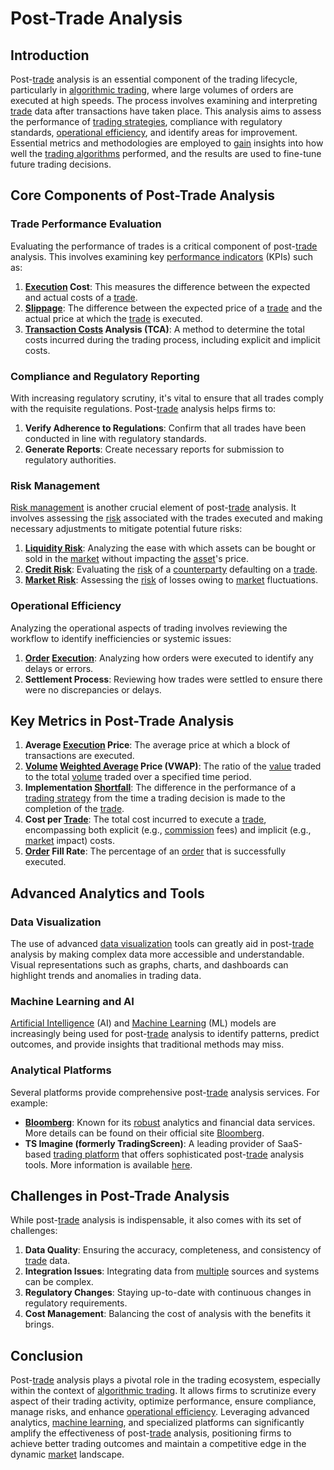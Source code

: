 # Post-Trade Analysis

## Introduction

Post-[trade](../t/trade.md) analysis is an essential component of the trading lifecycle, particularly in [algorithmic trading](../a/algorithmic_trading.md), where large volumes of orders are executed at high speeds. The process involves examining and interpreting [trade](../t/trade.md) data after transactions have taken place. This analysis aims to assess the performance of [trading strategies](../t/trading_strategies.md), compliance with regulatory standards, [operational efficiency](../o/operational_efficiency_in_trading.md), and identify areas for improvement. Essential metrics and methodologies are employed to [gain](../g/gain.md) insights into how well the [trading algorithms](../t/trading_algorithms.md) performed, and the results are used to fine-tune future trading decisions.

## Core Components of Post-Trade Analysis

### Trade Performance Evaluation

Evaluating the performance of trades is a critical component of post-[trade](../t/trade.md) analysis. This involves examining key [performance indicators](../p/performance_indicators.md) (KPIs) such as:

1. **[Execution](../e/execution.md) Cost**: This measures the difference between the expected and actual costs of a [trade](../t/trade.md).
2. **[Slippage](../s/slippage.md)**: The difference between the expected price of a [trade](../t/trade.md) and the actual price at which the [trade](../t/trade.md) is executed.
3. **[Transaction Costs](../t/transaction_costs.md) Analysis (TCA)**: A method to determine the total costs incurred during the trading process, including explicit and implicit costs.

### Compliance and Regulatory Reporting

With increasing regulatory scrutiny, it's vital to ensure that all trades comply with the requisite regulations. Post-[trade](../t/trade.md) analysis helps firms to:

1. **Verify Adherence to Regulations**: Confirm that all trades have been conducted in line with regulatory standards.
2. **Generate Reports**: Create necessary reports for submission to regulatory authorities.

### Risk Management

[Risk management](../r/risk_management.md) is another crucial element of post-[trade](../t/trade.md) analysis. It involves assessing the [risk](../r/risk.md) associated with the trades executed and making necessary adjustments to mitigate potential future risks:

1. **[Liquidity Risk](../l/liquidity_risk.md)**: Analyzing the ease with which assets can be bought or sold in the [market](../m/market.md) without impacting the [asset](../a/asset.md)'s price.
2. **[Credit Risk](../c/credit_risk.md)**: Evaluating the [risk](../r/risk.md) of a [counterparty](../c/counterparty.md) defaulting on a [trade](../t/trade.md).
3. **[Market Risk](../m/market_risk.md)**: Assessing the [risk](../r/risk.md) of losses owing to [market](../m/market.md) fluctuations.

### Operational Efficiency

Analyzing the operational aspects of trading involves reviewing the workflow to identify inefficiencies or systemic issues:

1. **[Order](../o/order.md) [Execution](../e/execution.md)**: Analyzing how orders were executed to identify any delays or errors.
2. **Settlement Process**: Reviewing how trades were settled to ensure there were no discrepancies or delays.

## Key Metrics in Post-Trade Analysis

1. **Average [Execution](../e/execution.md) Price**: The average price at which a block of transactions are executed.
2. **[Volume](../v/volume.md) [Weighted Average](../w/weighted_average.md) Price (VWAP)**: The ratio of the [value](../v/value.md) traded to the total [volume](../v/volume.md) traded over a specified time period.
3. **Implementation [Shortfall](../s/shortfall.md)**: The difference in the performance of a [trading strategy](../t/trading_strategy.md) from the time a trading decision is made to the completion of the [trade](../t/trade.md).
4. **Cost per [Trade](../t/trade.md)**: The total cost incurred to execute a [trade](../t/trade.md), encompassing both explicit (e.g., [commission](../c/commission.md) fees) and implicit (e.g., [market](../m/market.md) impact) costs.
5. **[Order](../o/order.md) Fill Rate**: The percentage of an [order](../o/order.md) that is successfully executed.

## Advanced Analytics and Tools

### Data Visualization

The use of advanced [data visualization](../d/data_visualization.md) tools can greatly aid in post-[trade](../t/trade.md) analysis by making complex data more accessible and understandable. Visual representations such as graphs, charts, and dashboards can highlight trends and anomalies in trading data.

### Machine Learning and AI

[Artificial Intelligence](../a/artificial_intelligence_in_trading.md) (AI) and [Machine Learning](../m/machine_learning.md) (ML) models are increasingly being used for post-[trade](../t/trade.md) analysis to identify patterns, predict outcomes, and provide insights that traditional methods may miss. 

### Analytical Platforms

Several platforms provide comprehensive post-[trade](../t/trade.md) analysis services. For example:
- **[Bloomberg](../b/bloomberg.md)**: Known for its [robust](../r/robust.md) analytics and financial data services. More details can be found on their official site [Bloomberg](https://www.bloomberg.com/professional/solution/trading-solutions/).
- **TS Imagine (formerly TradingScreen)**: A leading provider of SaaS-based [trading platform](../t/trading_platform.md) that offers sophisticated post-[trade](../t/trade.md) analysis tools. More information is available [here](https://tsimagine.com/).

## Challenges in Post-Trade Analysis

While post-[trade](../t/trade.md) analysis is indispensable, it also comes with its set of challenges:

1. **Data Quality**: Ensuring the accuracy, completeness, and consistency of [trade](../t/trade.md) data.
2. **Integration Issues**: Integrating data from [multiple](../m/multiple.md) sources and systems can be complex.
3. **Regulatory Changes**: Staying up-to-date with continuous changes in regulatory requirements.
4. **Cost Management**: Balancing the cost of analysis with the benefits it brings.

## Conclusion

Post-[trade](../t/trade.md) analysis plays a pivotal role in the trading ecosystem, especially within the context of [algorithmic trading](../a/algorithmic_trading.md). It allows firms to scrutinize every aspect of their trading activity, optimize performance, ensure compliance, manage risks, and enhance [operational efficiency](../o/operational_efficiency_in_trading.md). Leveraging advanced analytics, [machine learning](../m/machine_learning.md), and specialized platforms can significantly amplify the effectiveness of post-[trade](../t/trade.md) analysis, positioning firms to achieve better trading outcomes and maintain a competitive edge in the dynamic [market](../m/market.md) landscape. 
